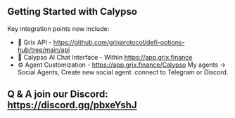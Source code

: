 #

## Getting Started with Calypso

Key integration points now include:

- 🚀 Grix API - <https://github.com/grixprotocol/defi-options-hub/tree/main/api>
- 🤖 Calypso AI Chat Interface - Within <https://app.grix.finance>
- ⚙️ Agent Customization - <https://app.grix.finance/Calypso> My agents -> Social Agents, Create new social agent. connect to Telegram or Discord.

## Q & A join our Discord: <https://discord.gg/pbxeYshJ>
